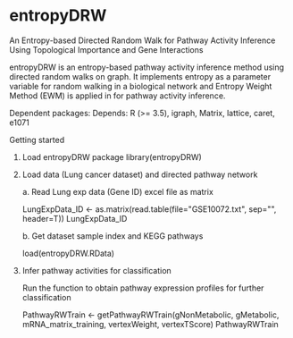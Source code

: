# entropyDRW
An Entropy-based Directed Random Walk for Pathway Activity Inference Using Topological Importance and Gene Interactions

entropyDRW is an entropy-based pathway activity inference method using directed random walks on graph. It implements entropy as a parameter variable for random walking in a biological network and Entropy Weight Method (EWM) is applied in for pathway activity inference.  

Dependent packages: Depends: R (>= 3.5), igraph, Matrix, lattice, caret, e1071 

Getting started

1. Load entropyDRW package
library(entropyDRW)

2. Load data (Lung cancer dataset) and directed pathway network

    a. Read Lung exp data (Gene ID) excel file as matrix
     
     LungExpData_ID <- as.matrix(read.table(file="GSE10072.txt", sep="", header=T))
     LungExpData_ID

    b. Get dataset sample index and KEGG pathways
     
     load(entropyDRW.RData)

3. Infer pathway activities for classification

    Run the function to obtain pathway expression profiles for further classification

     PathwayRWTrain <- getPathwayRWTrain(gNonMetabolic, gMetabolic, mRNA_matrix_training, vertexWeight, vertexTScore)
     PathwayRWTrain
